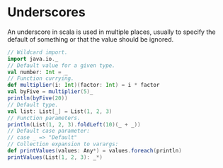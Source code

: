 Underscores
===========

An underscore in scala is used in multiple places, usually to specify the default of something or that the value should be ignored.

```scala
// Wildcard import.
import java.io._
// Default value for a given type.
val number: Int = _
// Function currying.
def multiplier(i: Int)(factor: Int) = i * factor
val byFive = multiplier(5)_
println(byFive(20))
// Default type.
val list: List[_] = List(1, 2, 3)
// Function parameters.
println(List(1, 2, 3).foldLeft(10)(_ + _))
// Default case parameter:
// case _ => "Default"
// Collection expansion to varargs:
def printValues(values: Any*) = values.foreach(println)
printValues(List(1, 2, 3): _*)
```
